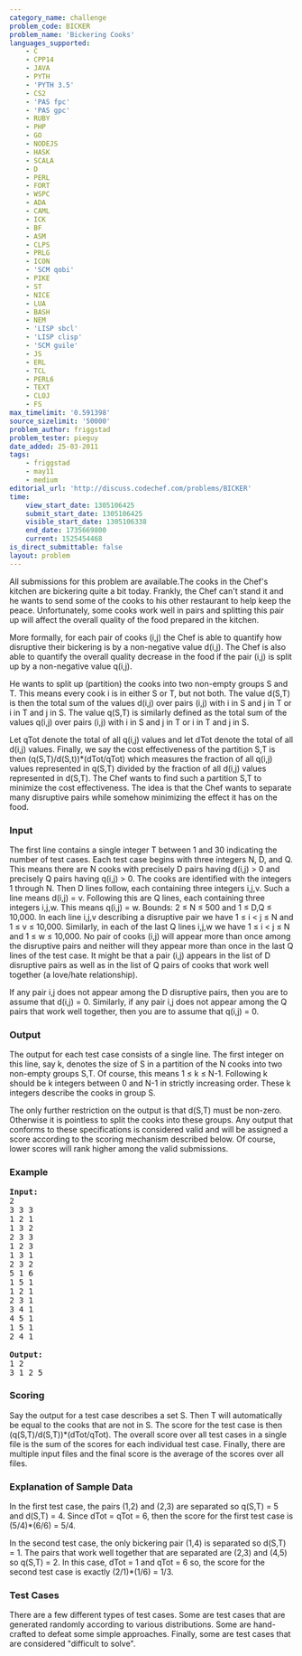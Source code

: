 ```yaml
---
category_name: challenge
problem_code: BICKER
problem_name: 'Bickering Cooks'
languages_supported:
    - C
    - CPP14
    - JAVA
    - PYTH
    - 'PYTH 3.5'
    - CS2
    - 'PAS fpc'
    - 'PAS gpc'
    - RUBY
    - PHP
    - GO
    - NODEJS
    - HASK
    - SCALA
    - D
    - PERL
    - FORT
    - WSPC
    - ADA
    - CAML
    - ICK
    - BF
    - ASM
    - CLPS
    - PRLG
    - ICON
    - 'SCM qobi'
    - PIKE
    - ST
    - NICE
    - LUA
    - BASH
    - NEM
    - 'LISP sbcl'
    - 'LISP clisp'
    - 'SCM guile'
    - JS
    - ERL
    - TCL
    - PERL6
    - TEXT
    - CLOJ
    - FS
max_timelimit: '0.591398'
source_sizelimit: '50000'
problem_author: friggstad
problem_tester: pieguy
date_added: 25-03-2011
tags:
    - friggstad
    - may11
    - medium
editorial_url: 'http://discuss.codechef.com/problems/BICKER'
time:
    view_start_date: 1305106425
    submit_start_date: 1305106425
    visible_start_date: 1305106338
    end_date: 1735669800
    current: 1525454468
is_direct_submittable: false
layout: problem
---
```

All submissions for this problem are available.The cooks in the Chef's kitchen are bickering quite a bit today. Frankly, the Chef can't stand it and he wants to send some of the cooks to his other restaurant to help keep the peace. Unfortunately, some cooks work well in pairs and splitting this pair up will affect the overall quality of the food prepared in the kitchen.

More formally, for each pair of cooks (i,j) the Chef is able to quantify how disruptive their bickering is by a non-negative value d(i,j). The Chef is also able to quantify the overall quality decrease in the food if the pair (i,j) is split up by a non-negative value q(i,j).

He wants to split up (partition) the cooks into two non-empty groups S and T. This means every cook i is in either S or T, but not both. The value d(S,T) is then the total sum of the values d(i,j) over pairs (i,j) with i in S and j in T or i in T and j in S. The value q(S,T) is similarly defined as the total sum of the values q(i,j) over pairs (i,j) with i in S and j in T or i in T and j in S.

Let qTot denote the total of all q(i,j) values and let dTot denote the total of all d(i,j) values. Finally, we say the cost effectiveness of the partition S,T is then (q(S,T)/d(S,t))\*(dTot/qTot) which measures the fraction of all q(i,j) values represented in q(S,T) divided by the fraction of all d(i,j) values represented in d(S,T). The Chef wants to find such a partition S,T to minimize the cost effectiveness. The idea is that the Chef wants to separate many disruptive pairs while somehow minimizing the effect it has on the food.

### Input

The first line contains a single integer T between 1 and 30 indicating the number of test cases. Each test case begins with three integers N, D, and Q. This means there are N cooks with precisely D pairs having d(i,j) > 0 and precisely Q pairs having q(i,j) > 0. The cooks are identified with the integers 1 through N. Then D lines follow, each containing three integers i,j,v. Such a line means d(i,j) = v. Following this are Q lines, each containing three integers i,j,w. This means q(i,j) = w. Bounds: 2 ≤ N ≤ 500 and 1 ≤ D,Q ≤ 10,000. In each line i,j,v describing a disruptive pair we have 1 ≤ i < j ≤ N and 1 ≤ v ≤ 10,000. Similarly, in each of the last Q lines i,j,w we have 1 ≤ i < j ≤ N and 1 ≤ w ≤ 10,000. No pair of cooks (i,j) will appear more than once among the disruptive pairs and neither will they appear more than once in the last Q lines of the test case. It might be that a pair (i,j) appears in the list of D disruptive pairs as well as in the list of Q pairs of cooks that work well together (a love/hate relationship).

If any pair i,j does not appear among the D disruptive pairs, then you are to assume that d(i,j) = 0. Similarly, if any pair i,j does not appear among the Q pairs that work well together, then you are to assume that q(i,j) = 0.

### Output

The output for each test case consists of a single line. The first integer on this line, say k, denotes the size of S in a partition of the N cooks into two non-empty groups S,T. Of course, this means 1 ≤ k ≤ N-1. Following k should be k integers between 0 and N-1 in strictly increasing order. These k integers describe the cooks in group S.

The only further restriction on the output is that d(S,T) must be non-zero. Otherwise it is pointless to split the cooks into these groups. Any output that conforms to these specifications is considered valid and will be assigned a score according to the scoring mechanism described below. Of course, lower scores will rank higher among the valid submissions.

### Example

<pre>
<b>Input:</b>
2
3 3 3
1 2 1
1 3 2
2 3 3
1 2 3
1 3 1
2 3 2
5 1 6
1 5 1
1 2 1
2 3 1
3 4 1
4 5 1
1 5 1
2 4 1

<b>Output:</b>
1 2
3 1 2 5
</pre>
### Scoring

Say the output for a test case describes a set S. Then T will automatically be equal to the cooks that are not in S. The score for the test case is then (q(S,T)/d(S,T))\*(dTot/qTot). The overall score over all test cases in a single file is the sum of the scores for each individual test case. Finally, there are multiple input files and the final score is the average of the scores over all files.

### Explanation of Sample Data

In the first test case, the pairs (1,2) and (2,3) are separated so q(S,T) = 5 and d(S,T) = 4. Since dTot = qTot = 6, then the score for the first test case is (5/4)\*(6/6) = 5/4.

In the second test case, the only bickering pair (1,4) is separated so d(S,T) = 1. The pairs that work well together that are separated are (2,3) and (4,5) so q(S,T) = 2. In this case, dTot = 1 and qTot = 6 so, the score for the second test case is exactly (2/1)\*(1/6) = 1/3.

### Test Cases

There are a few different types of test cases. Some are test cases that are generated randomly according to various distributions. Some are hand-crafted to defeat some simple approaches. Finally, some are test cases that are considered "difficult to solve".
